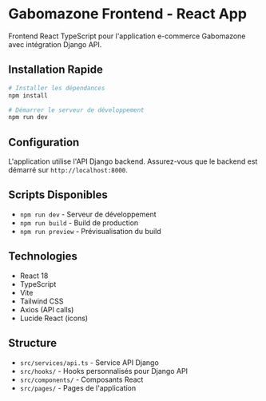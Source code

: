 # Gabomazone Frontend - React App

Frontend React TypeScript pour l'application e-commerce Gabomazone avec intégration Django API.

## Installation Rapide

```bash
# Installer les dépendances
npm install

# Démarrer le serveur de développement
npm run dev
```

## Configuration

L'application utilise l'API Django backend. Assurez-vous que le backend est démarré sur `http://localhost:8000`.

## Scripts Disponibles

- `npm run dev` - Serveur de développement
- `npm run build` - Build de production
- `npm run preview` - Prévisualisation du build

## Technologies

- React 18
- TypeScript
- Vite
- Tailwind CSS
- Axios (API calls)
- Lucide React (icons)

## Structure

- `src/services/api.ts` - Service API Django
- `src/hooks/` - Hooks personnalisés pour Django API
- `src/components/` - Composants React
- `src/pages/` - Pages de l'application

